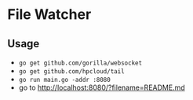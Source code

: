 # File Watcher

## Usage
* `go get github.com/gorilla/websocket`
* `go get github.com/hpcloud/tail`
* `go run main.go -addr :8080`
* go to [http://localhost:8080/?filename=README.md](http://localhost:8080/?filename=README.md)
